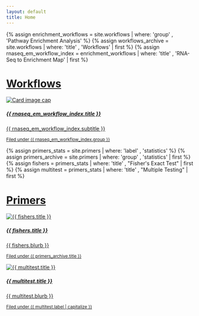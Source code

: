 ```yaml
---
layout: default
title: Home
---
```

<div class="home">
  {% assign enrichment_workflows = site.workflows | where: 'group' , 'Pathway Enrichment Analysis' %}
  {% assign workflows_archive = site.workflows | where: 'title' , 'Workflows' |  first %}
  {% assign rnaseq_em_workflow_index = enrichment_workflows | where: 'title' , 'RNA-Seq to Enrichment Map' | first %}

  <h1 class="display-4">
    <a href="{{ site.baseurl }}/workflows/archive/">
      Workflows
    </a>
  </h1>

  <div class="card mb-3">
    <a href="{{ site.baseurl }}{{ rnaseq_em_workflow_index.url | replace: 'index.html' ,  '' }}">
      <img class="card-img-top" src="{{ site.baseurl }}{{ rnaseq_em_workflow_index.url | replace: 'index.html' , rnaseq_em_workflow_index.cover }}" alt="Card image cap">
      <div class="card-body">
        <h5 class="card-title">{{ rnaseq_em_workflow_index.title }}</h5>
        <p class="card-text">
          {{ rnaseq_em_workflow_index.subtitle }}
        </p>
        <p class="card-text mt-3">
          <small class="text-muted">
            Filed under <a class="do-decorate" href="{{ site.baseurl }}{{ workflows_archive.url }}">{{ rnaseq_em_workflow_index.group }}</a>
          </small>
        </p>
      </div>
    </a>
  </div>


  {% assign primers_stats = site.primers | where: 'label' , 'statistics' %}
  {% assign primers_archive = site.primers | where: 'group' , 'statistics' | first  %}
  {% assign fishers = primers_stats | where: 'title' , "Fisher's Exact Test" | first %}
  {% assign multitest = primers_stats | where: 'title' , "Multiple Testing" | first %}

  <h1 class="display-4">
    <a href="{{ site.baseurl }}/primers/archive/">
      Primers
    </a>
  </h1>
  <div class="card-group">
    <div class="card">
      <a href="{{ site.baseurl }}{{ fishers.url | replace: 'index.html' , '' }}">
        <img class="card-img-top" src="{{ site.baseurl }}{{ fishers.url | replace: 'index.html' , fishers.cover }}" alt="{{ fishers.title }}">
        <div class="card-body">
          <h5 class="card-title">{{ fishers.title }}</h5>
          <p class="card-text">
            {{ fishers.blurb }}
          </p>
          <p class="card-text mt-3">
            <small class="text-muted">
              Filed under <a class="do-decorate" href="{{ site.baseurl }}{{ primers_archive.url }}">{{ primers_archive.title }}</a>
            </small>
          </p>
        </div>
      </a>
    </div>
    <div class="card">
      <a href="{{ site.baseurl }}{{ multitest.url | replace: 'index.html' ,  '' }}">
        <img class="card-img-top" src="{{ site.baseurl }}{{ multitest.url | replace: 'index.html' , multitest.cover }}" alt="{{ multitest.title }}">
        <div class="card-body">
          <h5 class="card-title">{{ multitest.title }}</h5>
          <p class="card-text">
            {{ multitest.blurb }}
          </p>
          <p class="card-text mt-3">
            <small class="text-muted">
              Filed under <a class="do-decorate" href="{{ site.baseurl }}{{ primers_archive.url }}">{{ multitest.label | capitalize }}</a>
            </small>
          </p>
        </div>
      </a>
    </div>
  </div>

</div>
